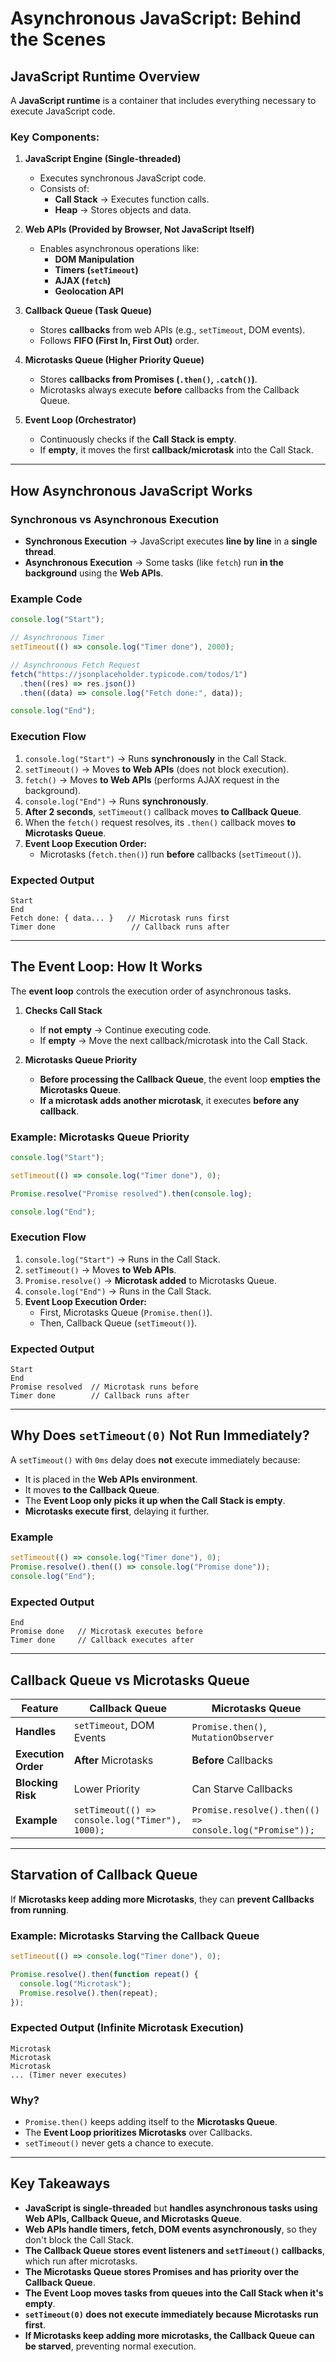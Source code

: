 # **Asynchronous JavaScript: Behind the Scenes**

## **JavaScript Runtime Overview**

A **JavaScript runtime** is a container that includes everything necessary to execute JavaScript code.

### **Key Components:**

1. **JavaScript Engine (Single-threaded)**

   - Executes synchronous JavaScript code.
   - Consists of:
     - **Call Stack** → Executes function calls.
     - **Heap** → Stores objects and data.

2. **Web APIs (Provided by Browser, Not JavaScript Itself)**

   - Enables asynchronous operations like:
     - **DOM Manipulation**
     - **Timers (`setTimeout`)**
     - **AJAX (`fetch`)**
     - **Geolocation API**

3. **Callback Queue (Task Queue)**

   - Stores **callbacks** from web APIs (e.g., `setTimeout`, DOM events).
   - Follows **FIFO (First In, First Out)** order.

4. **Microtasks Queue (Higher Priority Queue)**

   - Stores **callbacks from Promises (`.then()`, `.catch()`)**.
   - Microtasks always execute **before** callbacks from the Callback Queue.

5. **Event Loop (Orchestrator)**
   - Continuously checks if the **Call Stack is empty**.
   - If **empty**, it moves the first **callback/microtask** into the Call Stack.

---

## **How Asynchronous JavaScript Works**

### **Synchronous vs Asynchronous Execution**

- **Synchronous Execution** → JavaScript executes **line by line** in a **single thread**.
- **Asynchronous Execution** → Some tasks (like `fetch`) run **in the background** using the **Web APIs**.

### **Example Code**

```js
console.log("Start");

// Asynchronous Timer
setTimeout(() => console.log("Timer done"), 2000);

// Asynchronous Fetch Request
fetch("https://jsonplaceholder.typicode.com/todos/1")
  .then((res) => res.json())
  .then((data) => console.log("Fetch done:", data));

console.log("End");
```

### **Execution Flow**

1. `console.log("Start")` → Runs **synchronously** in the Call Stack.
2. `setTimeout()` → Moves **to Web APIs** (does not block execution).
3. `fetch()` → Moves **to Web APIs** (performs AJAX request in the background).
4. `console.log("End")` → Runs **synchronously**.
5. **After 2 seconds**, `setTimeout()` callback moves **to Callback Queue**.
6. When the `fetch()` request resolves, its `.then()` callback moves **to Microtasks Queue**.
7. **Event Loop Execution Order:**
   - Microtasks (`fetch.then()`) run **before** callbacks (`setTimeout()`).

### **Expected Output**

```
Start
End
Fetch done: { data... }   // Microtask runs first
Timer done                 // Callback runs after
```

---

## **The Event Loop: How It Works**

The **event loop** controls the execution order of asynchronous tasks.

1. **Checks Call Stack**

   - If **not empty** → Continue executing code.
   - If **empty** → Move the next callback/microtask into the Call Stack.

2. **Microtasks Queue Priority**
   - **Before processing the Callback Queue**, the event loop **empties the Microtasks Queue**.
   - **If a microtask adds another microtask**, it executes **before any callback**.

### **Example: Microtasks Queue Priority**

```js
console.log("Start");

setTimeout(() => console.log("Timer done"), 0);

Promise.resolve("Promise resolved").then(console.log);

console.log("End");
```

### **Execution Flow**

1. `console.log("Start")` → Runs in the Call Stack.
2. `setTimeout()` → Moves **to Web APIs**.
3. `Promise.resolve()` → **Microtask added** to Microtasks Queue.
4. `console.log("End")` → Runs in the Call Stack.
5. **Event Loop Execution Order:**
   - First, Microtasks Queue (`Promise.then()`).
   - Then, Callback Queue (`setTimeout()`).

### **Expected Output**

```
Start
End
Promise resolved  // Microtask runs before
Timer done        // Callback runs after
```

---

## **Why Does `setTimeout(0)` Not Run Immediately?**

A `setTimeout()` with `0ms` delay does **not** execute immediately because:

- It is placed in the **Web APIs environment**.
- It moves **to the Callback Queue**.
- The **Event Loop only picks it up when the Call Stack is empty**.
- **Microtasks execute first**, delaying it further.

### **Example**

```js
setTimeout(() => console.log("Timer done"), 0);
Promise.resolve().then(() => console.log("Promise done"));
console.log("End");
```

### **Expected Output**

```
End
Promise done   // Microtask executes before
Timer done     // Callback executes after
```

---

## **Callback Queue vs Microtasks Queue**

| **Feature**         | **Callback Queue**                              | **Microtasks Queue**                                    |
| ------------------- | ----------------------------------------------- | ------------------------------------------------------- |
| **Handles**         | `setTimeout`, DOM Events                        | `Promise.then()`, `MutationObserver`                    |
| **Execution Order** | **After** Microtasks                            | **Before** Callbacks                                    |
| **Blocking Risk**   | Lower Priority                                  | Can Starve Callbacks                                    |
| **Example**         | `setTimeout(() => console.log("Timer"), 1000);` | `Promise.resolve().then(() => console.log("Promise"));` |

---

## **Starvation of Callback Queue**

If **Microtasks keep adding more Microtasks**, they can **prevent Callbacks from running**.

### **Example: Microtasks Starving the Callback Queue**

```js
setTimeout(() => console.log("Timer done"), 0);

Promise.resolve().then(function repeat() {
  console.log("Microtask");
  Promise.resolve().then(repeat);
});
```

### **Expected Output (Infinite Microtask Execution)**

```
Microtask
Microtask
Microtask
... (Timer never executes)
```

### **Why?**

- `Promise.then()` keeps adding itself to the **Microtasks Queue**.
- The **Event Loop prioritizes Microtasks** over Callbacks.
- `setTimeout()` never gets a chance to execute.

---

## **Key Takeaways**

- **JavaScript is single-threaded** but **handles asynchronous tasks using Web APIs, Callback Queue, and Microtasks Queue**.  
- **Web APIs handle timers, fetch, DOM events asynchronously**, so they don't block the Call Stack.  
- **The Callback Queue stores event listeners and `setTimeout()` callbacks**, which run after microtasks.  
- **The Microtasks Queue stores Promises and has priority over the Callback Queue**.  
- **The Event Loop moves tasks from queues into the Call Stack when it's empty**.  
- **`setTimeout(0)` does not execute immediately because Microtasks run first**.  
- **If Microtasks keep adding more microtasks, the Callback Queue can be starved**, preventing normal execution.
